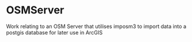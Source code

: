 # OSMServer
Work relating to an OSM Server that utilises imposm3 to import data into a postgis database for later use in ArcGIS
